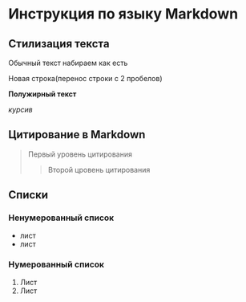 # Инструкция по языку Markdown

## Стилизация текста


Обычный текст набираем как есть

Новая строка(перенос строки с 2 пробелов)

**Полужирный текст** 

*курсив*



## Цитирование в Markdown
> Первый уровень цитирования 
>> Второй цровень цитирования 

##  Списки 
### Ненумерованный список
* лист 
* лист

### Нумерованный список 
1. Лист
2. Лист 
 